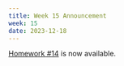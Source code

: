 ```yaml
---
title: Week 15 Announcement
week: 15
date: 2023-12-18
---
```


[Homework #14](https://basics.sjtu.edu.cn/~yangqizhe/pdf/algo2023w/homework/Algo-hw14.pdf) is now available. 

